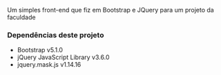 Um simples front-end que fiz em Bootstrap e JQuery para um projeto da faculdade

### Dependências deste projeto

- Bootstrap v5.1.0
- jQuery JavaScript Library v3.6.0
- jquery.mask.js v1.14.16
